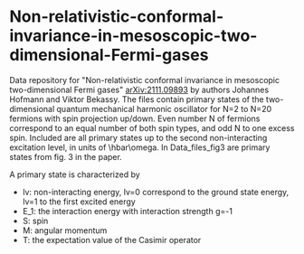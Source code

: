 # Non-relativistic-conformal-invariance-in-mesoscopic-two-dimensional-Fermi-gases
Data repository for "Non-relativistic conformal invariance in mesoscopic two-dimensional Fermi gases" [arXiv:2111.09893](https://arxiv.org/abs/2111.09893) by  authors Johannes Hofmann and Viktor Bekassy. 
The files contain primary states of the two-dimensional quantum mechanical harmonic oscillator for N=2 to N=20 fermions with spin projection up/down. Even number N of fermions correspond to an equal number of both spin types, and odd N to one excess spin. Included are all primary states up to the second non-interacting excitation level, in units of \hbar\omega. In Data_files_fig3 are primary states from fig. 3 in the paper. 

A primary state is characterized by
- lv: non-interacting energy, lv=0 correspond to the ground state energy, lv=1 to the first excited energy  
- E_1: the interaction energy with interaction strength g=-1
- S: spin 
- M: angular momentum 
- T: the expectation value of the Casimir operator
